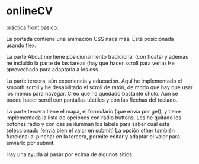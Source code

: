 # onlineCV
práctica front básico:

La portada contiene una animación CSS nada más. Está posicionada usando flex.

La parte About me tiene posicionamiento tradicional (con floats) y además he incluído la parte de las tareas (hay que hacer scroll para verla)
He aprovechado para adaptarla a los css

La parte tercera, aún experiencia y educación. Aquí he implementado el smooth scroll y he desabilitado el scroll de ratón, de modo que hay que usar los menús para navegar.
Creo que ha quedado bastante chulo. Aún se puede hacer scroll con pantallas táctiles y con las flechas del teclado.

La parte tercera tiene el mapa, el formulario (que envía por get), y tiene implementada la lista de opciones con radio buttons. Les he quitado los botones radio y con css se iluminan los labels para saber cuál está seleccionado (envía bien el valor en submit)
La opción other también funciona: al pinchar en la tercera, permite editar y adaptar el valor para enviarlo por submit.

Hay una ayuda al pasar por ecima de algunos sitios. 
